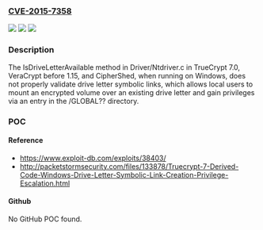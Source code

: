 ### [CVE-2015-7358](https://cve.mitre.org/cgi-bin/cvename.cgi?name=CVE-2015-7358)
![](https://img.shields.io/static/v1?label=Product&message=n%2Fa&color=blue)
![](https://img.shields.io/static/v1?label=Version&message=n%2Fa&color=blue)
![](https://img.shields.io/static/v1?label=Vulnerability&message=n%2Fa&color=brighgreen)

### Description

The IsDriveLetterAvailable method in Driver/Ntdriver.c in TrueCrypt 7.0, VeraCrypt before 1.15, and CipherShed, when running on Windows, does not properly validate drive letter symbolic links, which allows local users to mount an encrypted volume over an existing drive letter and gain privileges via an entry in the /GLOBAL?? directory.

### POC

#### Reference
- https://www.exploit-db.com/exploits/38403/
- http://packetstormsecurity.com/files/133878/Truecrypt-7-Derived-Code-Windows-Drive-Letter-Symbolic-Link-Creation-Privilege-Escalation.html

#### Github
No GitHub POC found.

